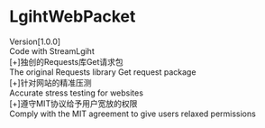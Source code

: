 # LgihtWebPacket
Version[1.0.0]</br>
Code with StreamLgiht</br>
[+]独创的Requests库Get请求包<br/>
The original Requests library Get request package<br/>
[+]针对网站的精准压测<br/>
Accurate stress testing for websites</br>
[+]遵守MIT协议给予用户宽放的权限</br>
Comply with the MIT agreement to give users relaxed permissions</br>